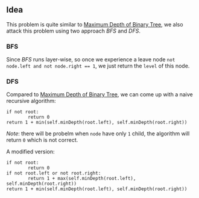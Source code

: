 ## Idea

This problem is quite similar to [Maximum Depth of Binary Tree](https://leetcode.com/problems/maximum-depth-of-binary-tree/description/), we also attack this problem using two approach _BFS_ and _DFS_. 

### BFS
Since _BFS_ runs layer-wise, so once we experience a leave node `not node.left and not node.right == 1`, we just return the `level` of this node. 

### DFS

Compared to [Maximum Depth of Binary Tree](https://leetcode.com/problems/maximum-depth-of-binary-tree/description/), we can come up with a naive recursive algorithm:
```
if not root:
		return 0
return 1 + min(self.minDepth(root.left), self.minDepth(root.right))
```
_Note_: there will be probelm when `node` have only `1` child, the algorithm will return `0` which is not correct.

A modified version:
```
if not root:
		return 0
if not root.left or not root.right:
		return 1 + max(self.minDepth(root.left), self.minDepth(root.right))
return 1 + min(self.minDepth(root.left), self.minDepth(root.right))
```

